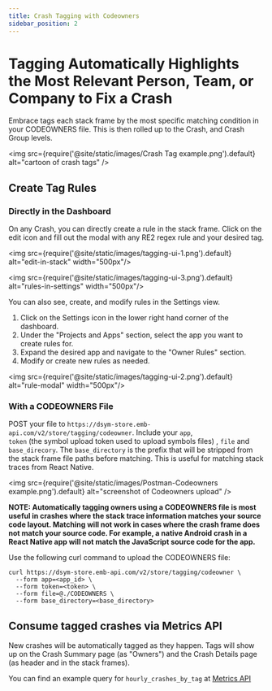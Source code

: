 ```yaml
---
title: Crash Tagging with Codeowners
sidebar_position: 2
---
```


# Tagging Automatically Highlights the Most Relevant Person, Team, or Company to Fix a Crash

Embrace tags each stack frame by the most specific matching condition in your CODEOWNERS file.  This is then rolled up to the Crash, and Crash Group levels.

<img src={require('@site/static/images/Crash Tag example.png').default} alt="cartoon of crash tags" />

## Create Tag Rules

### Directly in the Dashboard

On any Crash, you can directly create a rule in the stack frame.  Click on the edit icon and fill out the modal with any RE2 regex rule and your desired tag.

<img src={require('@site/static/images/tagging-ui-1.png').default} alt="edit-in-stack" width="500px"/>

<img src={require('@site/static/images/tagging-ui-3.png').default} alt="rules-in-settings" width="500px"/>

You can also see, create, and modify rules in the Settings view.

1. Click on the Settings icon in the lower right hand corner of the dashboard.
2. Under the "Projects and Apps" section, select the app you want to create
   rules for.
3. Expand the desired app and navigate to the "Owner Rules" section.
4. Modify or create new rules as needed.

<img src={require('@site/static/images/tagging-ui-2.png').default} alt="rule-modal" width="500px"/>

### With a CODEOWNERS File

POST your file to `https://dsym-store.emb-api.com/v2/store/tagging/codeowner`.  Include your `app`,  
`token` (the symbol upload token used to upload symbols files) , `file` and `base_direcory`. The `base_directory` is the
prefix that will be stripped from the stack frame file paths before matching.  This is useful for matching stack traces
from React Native.

<img src={require('@site/static/images/Postman-Codeowners example.png').default} alt="screenshot of Codeowners upload" />

**NOTE: Automatically tagging owners using a CODEOWNERS file is most useful in crashes where the stack trace information
matches your source code layout. Matching will not work in cases where the crash frame does not match your source code.
For example, a native Android crash in a React Native app will not match the JavaScript source code for the app.**

Use the following curl command to upload the CODEOWNERS file:

```shell
curl https://dsym-store.emb-api.com/v2/store/tagging/codeowner \
  --form app=<app_id> \
  --form token=<token> \
  --form file=@./CODEOWNERS \
  --form base_directory=<base_directory>
```

## Consume tagged crashes via Metrics API

New crashes will be automatically tagged as they happen.  Tags will show up on the Crash Summary page (as "Owners") and the Crash Details page (as header and in the stack frames).

You can find an example query for `hourly_crashes_by_tag` at [Metrics API](/embrace-api/code_samples)
